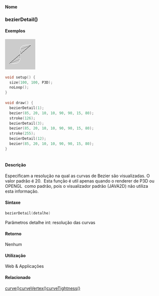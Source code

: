 
#### Nome
### bezierDetail()

#### Exemplos
<img border="0" height="100" src="media/bezierDetail_.gif" width="100"/>

```pde
void setup() { 
  size(100, 100, P3D); 
  noLoop(); 
} 
 
void draw() { 
  bezierDetail(1); 
  bezier(85, 20, 10, 10, 90, 90, 15, 80); 
  stroke(126); 
  bezierDetail(3); 
  bezier(85, 20, 10, 10, 90, 90, 15, 80); 
  stroke(255); 
  bezierDetail(12); 
  bezier(85, 20, 10, 10, 90, 90, 15, 80); 
} 
 

```

#### Descrição
Especificam a resolução na qual as
curvas de Bezier são visualizadas. O valor padrão
é 20.  Esta função é util apenas
quando o renderer de P3D ou OPENGL  como padrão, pois o
visualizador padrão (JAVA2D) não utiliza esta
informação.

#### Sintaxe
```pde
bezierDetail(detalhe)

```
Parâmetros
detalhe
int: resolução das curvas

#### Retorno

	
Nenhum

#### Utilização

	
Web & Applicações

#### Relacionado
[curve()](curve_)[curveVertex()](curveVertex_)[curveTightness()](curveTightness_)
